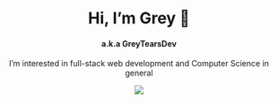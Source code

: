 <h1 align="center">Hi, I’m Grey 👋</h1>
<h4 align="center">a.k.a GreyTearsDev</h4>


<p align="center">I’m interested in full-stack web development and Computer Science in general</p>

<p align="center">
  <a href="https://skillicons.dev">
    <img src="https://skillicons.dev/icons?i=css,html,javascript,react,nodejs,express,postgres,mongodb,git,tailwind,vite,vitest,webpack,jest&perline=7" />
  </a>
</p>



